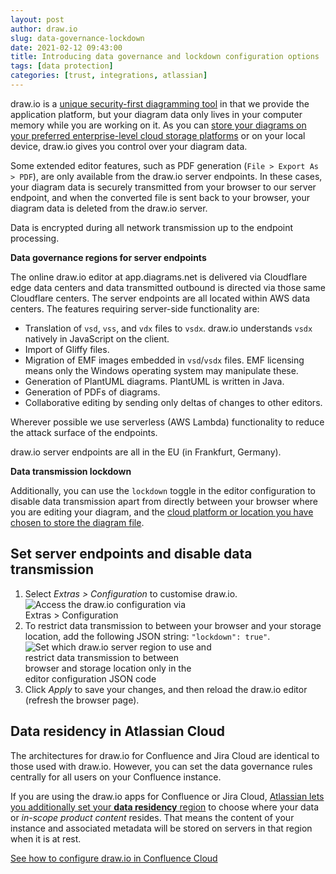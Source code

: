 ```yaml
---
layout: post
author: draw.io
slug: data-governance-lockdown
date: 2021-02-12 09:43:00
title: Introducing data governance and lockdown configuration options
tags: [data protection]
categories: [trust, integrations, atlassian]
---
```


draw.io is a [unique security-first diagramming tool](/blog/data-protection.html) in that we provide the application platform, but your diagram data only lives in your computer memory while you are working on it.  As you can [store your diagrams on your preferred enterprise-level cloud storage platforms](/blog/secure-diagramming-storage.html) or on your local device, draw.io gives you control over your diagram data.

Some extended editor features, such as PDF generation (``File > Export As > PDF``), are only available from the draw.io server endpoints. In these cases, your diagram data is securely transmitted from your browser to our server endpoint, and when the converted file is sent back to your browser, your diagram data is deleted from the draw.io server.

Data is encrypted during all network transmission up to the endpoint processing.

**Data governance regions for server endpoints**

The online draw.io editor at app.diagrams.net is delivered via Cloudflare edge data centers and data transmitted outbound is directed via those same Cloudflare centers. The server endpoints are all located within AWS data centers. The features requiring server-side functionality are:

- Translation of ``vsd``, ``vss``, and ``vdx`` files to ``vsdx``. draw.io understands ``vsdx`` natively in JavaScript on the client.
- Import of Gliffy files.
- Migration of EMF images embedded in ``vsd``/``vsdx`` files. EMF licensing means only the Windows operating system may manipulate these.
- Generation of PlantUML diagrams. PlantUML is written in Java.
- Generation of PDFs of diagrams.
- Collaborative editing by sending only deltas of changes to other editors.

Wherever possible we use serverless (AWS Lambda) functionality to reduce the attack surface of the endpoints.

draw.io server endpoints are all in the EU (in Frankfurt, Germany).


**Data transmission lockdown**


Additionally, you can use the ``lockdown`` toggle in the editor configuration to disable data transmission apart from directly between your browser where you are editing your diagram, and the [cloud platform or location you have chosen to store the diagram file](/doc/faq/storage-location-select.html). 

## Set server endpoints and disable data transmission


1. Select _Extras > Configuration_ to customise draw.io.
<br /><img src="/assets/img/blog/extras-configuration-menu.png" style="width=100%;max-width:300px;height:auto;" alt="Access the draw.io configuration via Extras > Configuration">
2. To restrict data transmission to between your browser and your storage location, add the following JSON string: ``"lockdown": true"``.
<br /><img src="/assets/img/blog/edit-configuration-data-governance-lockdown.png" style="width=100%;max-width:300px;height:auto;" alt="Set which draw.io server region to use and restrict data transmission to between browser and storage location only in the editor configuration JSON code">
3. Click _Apply_ to save your changes, and then reload the draw.io editor (refresh the browser page).


## Data residency in Atlassian Cloud


The architectures for draw.io for Confluence and Jira Cloud are identical to those used with draw.io. However, you can set the data governance rules centrally for all users on your Confluence instance.

If you are using the draw.io apps for Confluence or Jira Cloud, [Atlassian lets you additionally set your **data residency** region](https://confluence.atlassian.com/cloud/manage-data-residency-976763149.html) to choose where your data or _in-scope product content_ resides. That means the content of your instance and associated metadata will be stored on servers in that region when it is at rest.

[See how to configure draw.io in Confluence Cloud](/doc/drawio-confluence-cloud.html)